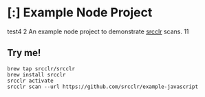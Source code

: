 # [:] Example Node Project
test4
2
An example node project to demonstrate [srcclr](https://www.srcclr.com) scans.
11
## Try me!

```
brew tap srcclr/srcclr
brew install srcclr
srcclr activate
srcclr scan --url https://github.com/srcclr/example-javascript
```
